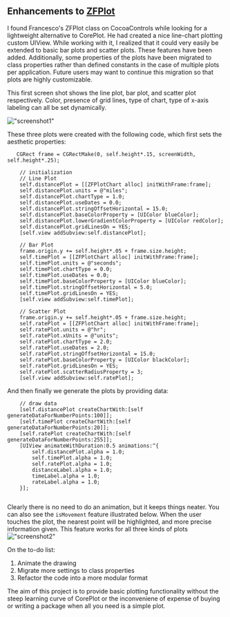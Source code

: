 
## Enhancements to [ZFPlot](https://github.com/zerbfra/ZFPlotChart)


I found Francesco's ZFPlot class on CocoaControls while looking for a lightweight alternative to CorePlot. He had created a nice line-chart plotting custom UIView. While working with it, I realized that it could very easily be extended to basic bar plots and scatter plots. These features have been added. Additionally, some properties of the plots have been migrated to class properties rather than defined constants in the case of multiple plots per application. Future users may want to continue this migration so that plots are highly customizable.

This first screen shot shows the line plot, bar plot, and scatter plot respectively. Color, presence of grid lines, type of chart, type of x-axis labeling can all be set dynamically. 

![ "screenshot1" ](https://github.com/sunnysideprodcorp/Modified_ZFPlot/blob/master/images/screen1.png)

These three plots were created with the following code, which first sets the aesthetic properties:

```
   CGRect frame = CGRectMake(0, self.height*.15, screenWidth, self.height*.25);
    
    // initialization
    // Line Plot
    self.distancePlot = [[ZFPlotChart alloc] initWithFrame:frame];
    self.distancePlot.units = @"miles";
    self.distancePlot.chartType = 1.0;
    self.distancePlot.useDates = 0.0;
    self.distancePlot.stringOffsetHorizontal = 15.0;
    self.distancePlot.baseColorProperty = [UIColor blueColor];
    self.distancePlot.lowerGradientColorProperty = [UIColor redColor];
    self.distancePlot.gridLinesOn = YES;
    [self.view addSubview:self.distancePlot];
    
    // Bar Plot
    frame.origin.y += self.height*.05 + frame.size.height;
    self.timePlot = [[ZFPlotChart alloc] initWithFrame:frame];
    self.timePlot.units = @"seconds";
    self.timePlot.chartType = 0.0;
    self.timePlot.useDates = 0.0;
    self.timePlot.baseColorProperty = [UIColor blueColor];
    self.timePlot.stringOffsetHorizontal = 5.0;
    self.timePlot.gridLinesOn = YES;
    [self.view addSubview:self.timePlot];
    
    // Scatter Plot
    frame.origin.y += self.height*.05 + frame.size.height;
    self.ratePlot = [[ZFPlotChart alloc] initWithFrame:frame];
    self.ratePlot.units = @"hr";
    self.ratePlot.xUnits = @"units";
    self.ratePlot.chartType = 2.0;
    self.ratePlot.useDates = 2.0;
    self.ratePlot.stringOffsetHorizontal = 15.0;
    self.ratePlot.baseColorProperty = [UIColor blackColor];
    self.ratePlot.gridLinesOn = YES;
    self.ratePlot.scatterRadiusProperty = 3;
    [self.view addSubview:self.ratePlot];
  ```

And then finally we generate the plots by providing data:

```
    // draw data
    [self.distancePlot createChartWith:[self generateDataForNumberPoints:100]];
    [self.timePlot createChartWith:[self generateDataForNumberPoints:20]];
    [self.ratePlot createChartWith:[self generateDataForNumberPoints:255]];
    [UIView animateWithDuration:0.5 animations:^{
        self.distancePlot.alpha = 1.0;
        self.timePlot.alpha = 1.0;
        self.ratePlot.alpha = 1.0;
        distanceLabel.alpha = 1.0;
        timeLabel.alpha = 1.0;
        rateLabel.alpha = 1.0;
    }];
    
```
Clearly there is no need to do an animation, but it keeps things neater. You can also see the `isMovement` feature illustrated below. When the user touches the plot, the nearest point will be highlighted, and more precise information given. This feature works for all three kinds of plots
![ "screenshot2" ](https://github.com/sunnysideprodcorp/Modified_ZFPlot/blob/master/images/screen2.png)

On the to-do list:
1. Animate the drawing
2. Migrate more settings to class properties 
3. Refactor the code into a more modular format

The aim of this project is to provide basic plotting functionality without the steep learning curve of CorePlot or the inconveniene of expense of buying or writing a package when all you need is a simple plot. 